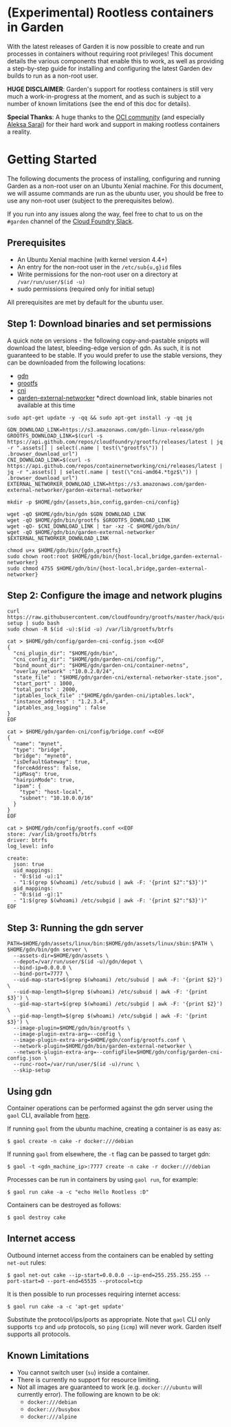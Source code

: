# (Experimental) Rootless containers in Garden

With the latest releases of Garden it is now possible to create and run processes
in containers without requiring root privileges! This document details the various
components that enable this to work, as well as providing a step-by-step guide for installing
and configuring the latest Garden dev builds to run as a non-root user.

**HUGE DISCLAIMER**: Garden's support for rootless containers is still very much
a work-in-progress at the moment, and as such is subject to a number of known
limitations (see the end of this doc for details).

**Special Thanks**: A huge thanks to the [OCI community](https://www.opencontainers.org/) (and
especially [Aleksa Sarai](https://github.com/cyphar)) for their hard work and support
in making rootless containers a reality.

# Getting Started

The following documents the process of installing, configuring and running Garden
as a non-root user on an Ubuntu Xenial machine. For this document, we will assume commands
are run as the ubuntu user, you should be free to use any non-root user (subject to the prerequisites
below).

If you run into any issues along the way, feel free to chat to us on the
`#garden` channel of the [Cloud Foundry Slack](http://slack.cloudfoundry.org/).

## Prerequisites

* An Ubuntu Xenial machine (with kernel version 4.4+)
* An entry for the non-root user in the `/etc/sub{u,g}id` files
* Write permissions for the non-root user on a directory at `/var/run/user/$(id -u)`
* sudo permissions (required only for initial setup)

All prerequisites are met by default for the ubuntu user.

## Step 1: Download binaries and set permissions

A quick note on versions - the following copy-and-pastable snippts will download
the latest, bleeding-edge version of gdn. As such, it is not guaranteed to be stable.
If you would prefer to use the stable versions, they can be downloaded from the
following locations:

* [gdn](https://github.com/cloudfoundry/garden-runc-release/releases/latest)
* [grootfs](https://github.com/cloudfoundry/grootfs/releases/latest)
* [cni](https://github.com/containernetworking/cni/releases/latest)
* [garden-external-networker](https://s3.amazonaws.com/garden-external-networker/garden-external-networker) *direct download link, stable binaries not available at this time

```
sudo apt-get update -y -qq && sudo apt-get install -y -qq jq

GDN_DOWNLOAD_LINK=https://s3.amazonaws.com/gdn-linux-release/gdn
GROOTFS_DOWNLOAD_LINK=$(curl -s https://api.github.com/repos/cloudfoundry/grootfs/releases/latest | jq -r ".assets[] | select(.name | test(\"grootfs\")) | .browser_download_url")
CNI_DOWNLOAD_LINK=$(curl -s https://api.github.com/repos/containernetworking/cni/releases/latest | jq -r ".assets[] | select(.name | test(\"cni-amd64.*tgz$\")) | .browser_download_url")
EXTERNAL_NETWORKER_DOWNLOAD_LINK=https://s3.amazonaws.com/garden-external-networker/garden-external-networker

mkdir -p $HOME/gdn/{assets,bin,config,garden-cni/config}

wget -qO $HOME/gdn/bin/gdn $GDN_DOWNLOAD_LINK
wget -qO $HOME/gdn/bin/grootfs $GROOTFS_DOWNLOAD_LINK
wget -qO- $CNI_DOWNLOAD_LINK | tar -xz -C $HOME/gdn/bin/
wget -qO $HOME/gdn/bin/garden-external-networker $EXTERNAL_NETWORKER_DOWNLOAD_LINK

chmod u+x $HOME/gdn/bin/{gdn,grootfs}
sudo chown root:root $HOME/gdn/bin/{host-local,bridge,garden-external-networker}
sudo chmod 4755 $HOME/gdn/bin/{host-local,bridge,garden-external-networker}
```

## Step 2: Configure the image and network plugins

```
curl https://raw.githubusercontent.com/cloudfoundry/grootfs/master/hack/quick-setup | sudo bash
sudo chown -R $(id -u):$(id -u) /var/lib/grootfs/btrfs

cat > $HOME/gdn/config/garden-cni-config.json <<EOF
{
  "cni_plugin_dir": "$HOME/gdn/bin",
  "cni_config_dir": "$HOME/gdn/garden-cni/config/",
  "bind_mount_dir": "$HOME/gdn/garden-cni/container-netns",
  "overlay_network" :"10.0.2.0/24",
  "state_file" : "$HOME/gdn/garden-cni/external-networker-state.json",
  "start_port" : 1000,
  "total_ports" : 2000,
  "iptables_lock_file" :"$HOME/gdn/garden-cni/iptables.lock",
  "instance_address" : "1.2.3.4",
  "iptables_asg_logging" : false
}
EOF

cat > $HOME/gdn/garden-cni/config/bridge.conf <<EOF
{
  "name": "mynet",
  "type": "bridge",
  "bridge": "mynet0",
  "isDefaultGateway": true,
  "forceAddress": false,
  "ipMasq": true,
  "hairpinMode": true,
  "ipam": {
    "type": "host-local",
    "subnet": "10.10.0.0/16"
  }
}
EOF

cat > $HOME/gdn/config/grootfs.conf <<EOF
store: /var/lib/grootfs/btrfs
driver: btrfs
log_level: info

create:
  json: true
  uid_mappings:
  - "0:$(id -u):1"
  - "1:$(grep $(whoami) /etc/subuid | awk -F: '{print $2":"$3}')"
  gid_mappings:
  - "0:$(id -g):1"
  - "1:$(grep $(whoami) /etc/subgid | awk -F: '{print $2":"$3}')"
EOF
```

## Step 3: Running the gdn server

```
PATH=$HOME/gdn/assets/linux/bin:$HOME/gdn/assets/linux/sbin:$PATH \
$HOME/gdn/bin/gdn server \
  --assets-dir=$HOME/gdn/assets \
  --depot=/var/run/user/$(id -u)/gdn/depot \
  --bind-ip=0.0.0.0 \
  --bind-port=7777 \
  --uid-map-start=$(grep $(whoami) /etc/subuid | awk -F: '{print $2}') \
  --uid-map-length=$(grep $(whoami) /etc/subuid | awk -F: '{print $3}') \
  --gid-map-start=$(grep $(whoami) /etc/subgid | awk -F: '{print $2}') \
  --gid-map-length=$(grep $(whoami) /etc/subgid | awk -F: '{print $3}') \
  --image-plugin=$HOME/gdn/bin/grootfs \
  --image-plugin-extra-arg=--config \
  --image-plugin-extra-arg=$HOME/gdn/config/grootfs.conf \
  --network-plugin=$HOME/gdn/bin/garden-external-networker \
  --network-plugin-extra-arg=--configFile=$HOME/gdn/config/garden-cni-config.json \
  --runc-root=/var/run/user/$(id -u)/runc \
  --skip-setup
```

## Using gdn

Container operations can be performed against the gdn server using the `gaol` CLI, available from [here](https://github.com/contraband/gaol/releases).

If running `gaol` from the ubuntu machine, creating a container is as easy as:

```
$ gaol create -n cake -r docker:///debian
```

If running `gaol` from elsewhere, the `-t` flag can be passed to target gdn:

```
$ gaol -t <gdn_machine_ip>:7777 create -n cake -r docker:///debian
```

Processes can be run in containers by using `gaol run`, for example:

```
$ gaol run cake -a -c "echo Hello Rootless :D"
```

Containers can be destroyed as follows:

```
$ gaol destroy cake
```

## Internet access

Outbound internet access from the containers can be enabled by setting `net-out` rules:

```
$ gaol net-out cake --ip-start=0.0.0.0 --ip-end=255.255.255.255 --port-start=0 --port-end=65535 --protocol=tcp
```

It is then possible to run processes requiring internet access:

```
$ gaol run cake -a -c 'apt-get update'
```

Substitute the protocol/ips/ports as appropriate. Note that `gaol` CLI only supports `tcp` and `udp` protocols, so `ping` (`icmp`) will
never work. Garden itself supports all protocols.

## Known Limitations

* You cannot switch user (`su`) inside a container.
* There is currently no support for resource limiting.
* Not all images are guaranteed to work (e.g. `docker:///ubuntu` will currently error). The following are known to be ok:
  * `docker:///debian`
  * `docker:///busybox`
  * `docker:///alpine`
